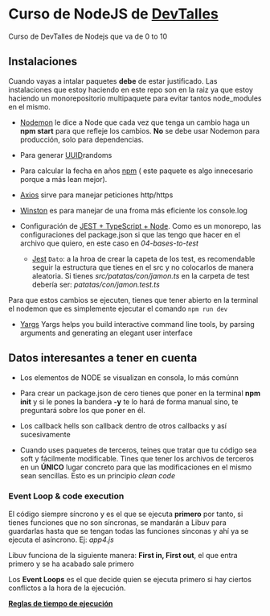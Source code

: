 # Curso de NodeJS de [DevTalles](https://cursos.devtalles.com/courses/take/nodejs-de-cero-a-experto/lessons/)

Curso de DevTalles de Nodejs que va de 0 to 10

## Instalaciones

Cuando vayas a intalar paquetes **debe** de estar justificado. Las instalaciones que estoy haciendo en este repo son en la raiz ya que estoy haciendo un monorepositorio multipaquete para evitar tantos node_modules en el mismo.

* [Nodemon](https://www.npmjs.com/package/nodemon) le dice a Node que cada vez que tenga un cambio haga un **npm start** para que refleje los cambios. **No** se debe usar Nodemon para producción, solo para dependencias.

* Para generar [UUID](https://www.npmjs.com/package/uuid)randoms

* Para calcular la fecha en años [npm](https://www.npmjs.com/package/get-age) ( este paquete es algo innecesario porque a más lean mejor). 

* [Axios](https://www.npmjs.com/package/axios) sirve para manejar peticiones http/https

* [Winston](https://www.npmjs.com/package/winston) es para manejar de una froma más eficiente los console.log

* Configuración de [JEST + TypeScript + Node](https://gist.github.com/Klerith/98d7b1bc0f1525e892f260813cad1007). Como es un monorepo, las configuraciones del package.json si que las tengo que hacer en el archivo que quiero, en este caso en _04-bases-to-test_
  * [Jest](https://jestjs.io/docs/getting-started)
  `Dato`: a la hroa de crear la capeta de los test, es recomendable seguir la estructura que tienes en el src y no colocarlos de manera aleatoria. Si tienes _src/patatas/con/jamon.ts_ en la carpeta de test debería ser: _patatas/con/jamon.test.ts_
  
Para que estos cambios se ejecuten, tienes que tener abierto en la terminal el nodemon que es simplemente ejecutar el comando `npm run dev`

* [Yargs](https://www.npmjs.com/package/yargs) Yargs helps you build interactive command line tools, by parsing arguments and generating an elegant user interface

## Datos interesantes a tener en cuenta

* Los elementos de NODE se visualizan en consola, lo más comúnn

* Para crear un package.json de cero tienes que poner en la terminal **npm init** y si le pones la bandera **-y** te lo hará de forma manual sino, te preguntará sobre los que poner en él.

* Los callback hells son callback dentro de otros callbacks y así sucesivamente

* Cuando uses paquetes de terceros, teines que tratar que tu código sea soft y fácilmente modificable. Tines que tener los archivos de terceros en un **ÚNICO** lugar concreto para que las modificaciones en el mismo sean sencillas. Esto es un principio _clean code_

### Event Loop & code execution

El código siempre síncrono y es el que se ejecuta **primero** por tanto, si tienes funciones que no son síncronas, se mandarán a Libuv para guardarlas hasta que se tengan todas las funciones sínconas y ahí ya se ejecuta el asíncrono. Ej: _app4.js_

Libuv funciona de la siguiente manera: **First in, First out**, el que entra primero y se ha acabado sale primero

Los **Event Loops** es el que decide quien se ejecuta primero si hay ciertos conflictos a la hora de la ejecución.

**[Reglas de tiempo de ejecución](https://www.builder.io/blog/visual-guide-to-nodejs-event-loop)**

